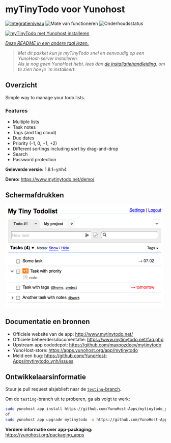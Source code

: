<!--
NB: Deze README is automatisch gegenereerd door <https://github.com/YunoHost/apps/tree/master/tools/readme_generator>
Hij mag NIET handmatig aangepast worden.
-->

# myTinyTodo voor Yunohost

[![Integratieniveau](https://apps.yunohost.org/badge/integration/mytinytodo)](https://ci-apps.yunohost.org/ci/apps/mytinytodo/)
![Mate van functioneren](https://apps.yunohost.org/badge/state/mytinytodo)
![Onderhoudsstatus](https://apps.yunohost.org/badge/maintained/mytinytodo)

[![myTinyTodo met Yunohost installeren](https://install-app.yunohost.org/install-with-yunohost.svg)](https://install-app.yunohost.org/?app=mytinytodo)

*[Deze README in een andere taal lezen.](./ALL_README.md)*

> *Met dit pakket kun je myTinyTodo snel en eenvoudig op een YunoHost-server installeren.*  
> *Als je nog geen YunoHost hebt, lees dan [de installatiehandleiding](https://yunohost.org/install), om te zien hoe je 'm installeert.*

## Overzicht

Simple way to manage your todo lists. 

### Features

- Multiple lists
- Task notes
- Tags (and tag cloud)
- Due dates
- Priority (-1, 0, +1, +2)
- Different sortings including sort by drag-and-drop
- Search
- Password protection


**Geleverde versie:** 1.8.1~ynh4

**Demo:** <https://www.mytinytodo.net/demo/>

## Schermafdrukken

![Schermafdrukken van myTinyTodo](./doc/screenshots/shot-v14b1.png)

## Documentatie en bronnen

- Officiele website van de app: <http://www.mytinytodo.net/>
- Officiele beheerdersdocumentatie: <https://www.mytinytodo.net/faq.php>
- Upstream app codedepot: <https://github.com/maxpozdeev/mytinytodo>
- YunoHost-store: <https://apps.yunohost.org/app/mytinytodo>
- Meld een bug: <https://github.com/YunoHost-Apps/mytinytodo_ynh/issues>

## Ontwikkelaarsinformatie

Stuur je pull request alsjeblieft naar de [`testing`-branch](https://github.com/YunoHost-Apps/mytinytodo_ynh/tree/testing).

Om de `testing`-branch uit te proberen, ga als volgt te werk:

```bash
sudo yunohost app install https://github.com/YunoHost-Apps/mytinytodo_ynh/tree/testing --debug
of
sudo yunohost app upgrade mytinytodo -u https://github.com/YunoHost-Apps/mytinytodo_ynh/tree/testing --debug
```

**Verdere informatie over app-packaging:** <https://yunohost.org/packaging_apps>
